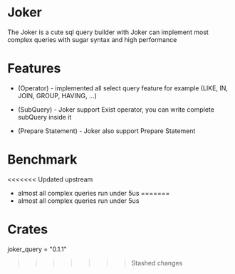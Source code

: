 # Joker

The Joker is a cute sql query builder
with Joker can implement most complex queries with sugar syntax and high performance

# Features

- (Operator) - implemented all select query feature for example (LIKE, IN, JOIN, GROUP, HAVING, ...)

- (SubQuery) - Joker support Exist operator, you can write complete subQuery inside it

- (Prepare Statement) - Joker also support Prepare Statement


# Benchmark 
<<<<<<< Updated upstream
- almost all complex queries run under 5us
=======
- almost all complex queries run under 5us


# Crates
joker_query = "0.1.1"
>>>>>>> Stashed changes
